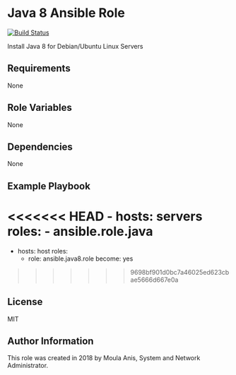 # Java 8 Ansible Role

[![Build Status](https://travis-ci.org/anismoula/ansible.java8.role.svg?branch=master)](https://travis-ci.org/anismoula/ansible.java8.role)

Install Java 8 for Debian/Ubuntu Linux Servers

## Requirements


None

## Role Variables

None

## Dependencies

None

## Example Playbook

<<<<<<< HEAD
    - hosts: servers
      roles:
        - ansible.role.java
=======
- hosts: host
  roles:
    - role: ansible.java8.role
      become: yes
>>>>>>> 9698bf901d0bc7a46025ed623cbae5666d667e0a

## License

MIT

## Author Information

This role was created in 2018 by Moula Anis, System and Network Administrator.

